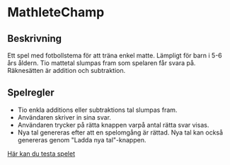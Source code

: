 # MathleteChamp

## Beskrivning
Ett spel med fotbollstema för att träna enkel matte. Lämpligt för barn i 5-6 års åldern. Tio mattetal slumpas fram som spelaren får svara på. Räknesätten är addition och subtraktion. 

## Spelregler
- Tio enkla additions eller subtraktions tal slumpas fram.
- Användaren skriver in sina svar.
- Användaren trycker på rätta knappen varpå antal rätta svar visas.  
- Nya tal genereras efter att en spelomgång är rättad. Nya tal kan också genereras genom "Ladda nya tal"-knappen.

[Här kan du testa spelet](https://mathletecamp.netlify.app/)
